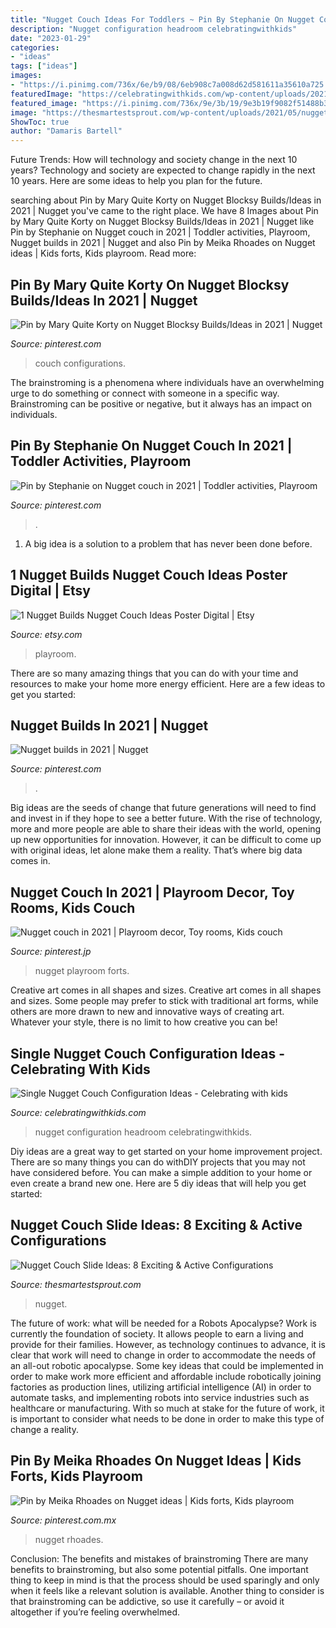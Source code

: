 ```yaml
---
title: "Nugget Couch Ideas For Toddlers ~ Pin By Stephanie On Nugget Couch In 2021"
description: "Nugget configuration headroom celebratingwithkids"
date: "2023-01-29"
categories:
- "ideas"
tags: ["ideas"]
images:
- "https://i.pinimg.com/736x/6e/b9/08/6eb908c7a008d62d581611a35610a725.jpg"
featuredImage: "https://celebratingwithkids.com/wp-content/uploads/2021/07/Charleston-Crafted-08.jpg"
featured_image: "https://i.pinimg.com/736x/9e/3b/19/9e3b19f9082f51488b3f432ef4445cc7.jpg"
image: "https://thesmartestsprout.com/wp-content/uploads/2021/05/nugget-couch-slide-ideas-980x653.jpg"
ShowToc: true
author: "Damaris Bartell"
---
```



Future Trends: How will technology and society change in the next 10 years?
Technology and society are expected to change rapidly in the next 10 years. Here are some ideas to help you plan for the future.

	

		
searching about Pin by Mary Quite Korty on Nugget Blocksy Builds/Ideas in 2021 | Nugget you've came to the right place. We have 8 Images about Pin by Mary Quite Korty on Nugget Blocksy Builds/Ideas in 2021 | Nugget like Pin by Stephanie on Nugget couch in 2021 | Toddler activities, Playroom, Nugget builds in 2021 | Nugget and also Pin by Meika Rhoades on Nugget ideas | Kids forts, Kids playroom. Read more:
		
    
## Pin By Mary Quite Korty On Nugget Blocksy Builds/Ideas In 2021 | Nugget

<img loading=lazy src="https://i.pinimg.com/736x/5e/b0/ca/5eb0ca22f684010de98e0c08c8364a95.jpg" onerror="this.onerror=null;this.src='https://tse4.mm.bing.net/th?id=OIP.29uTuX6qz5Pw6V_E_sVPCgHaKT&amp;pid=15.1';" alt="Pin by Mary Quite Korty on Nugget Blocksy Builds/Ideas in 2021 | Nugget">

_Source: pinterest.com_

>couch configurations. 

	

The brainstroming is a phenomena where individuals have an overwhelming urge to do something or connect with someone in a specific way. Brainstroming can be positive or negative, but it always has an impact on individuals.

    
## Pin By Stephanie On Nugget Couch In 2021 | Toddler Activities, Playroom

<img loading=lazy src="https://i.pinimg.com/736x/cb/fb/31/cbfb31cf33999796385dd4488f7f9d05.jpg" onerror="this.onerror=null;this.src='https://tse4.mm.bing.net/th?id=OIP.v85xBLRQU0tXDx24jGyMWgHaJV&amp;pid=15.1';" alt="Pin by Stephanie on Nugget couch in 2021 | Toddler activities, Playroom">

_Source: pinterest.com_

>. 

	

1. A big idea is a solution to a problem that has never been done before.

    
## 1 Nugget Builds Nugget Couch Ideas Poster Digital | Etsy

<img loading=lazy src="https://i.etsystatic.com/26974341/r/il/7ad4a8/2896279899/il_fullxfull.2896279899_rgvk.jpg" onerror="this.onerror=null;this.src='https://tse3.mm.bing.net/th?id=OIP.8oMyflljPQm7-h8_hJfnaAHaJQ&amp;pid=15.1';" alt="1 Nugget Builds Nugget Couch Ideas Poster Digital | Etsy">

_Source: etsy.com_

>playroom. 

	

There are so many amazing things that you can do with your time and resources to make your home more energy efficient. Here are a few ideas to get you started:

    
## Nugget Builds In 2021 | Nugget

<img loading=lazy src="https://i.pinimg.com/736x/9e/3b/19/9e3b19f9082f51488b3f432ef4445cc7.jpg" onerror="this.onerror=null;this.src='https://tse2.mm.bing.net/th?id=OIP.5HZSvNKZr50C02v7itFOzAHaJZ&amp;pid=15.1';" alt="Nugget builds in 2021 | Nugget">

_Source: pinterest.com_

>. 

	

Big ideas are the seeds of change that future generations will need to find and invest in if they hope to see a better future. With the rise of technology, more and more people are able to share their ideas with the world, opening up new opportunities for innovation. However, it can be difficult to come up with original ideas, let alone make them a reality. That’s where big data comes in.

    
## Nugget Couch In 2021 | Playroom Decor, Toy Rooms, Kids Couch

<img loading=lazy src="https://i.pinimg.com/736x/f2/6c/c2/f26cc2a3b14036755a9eb5d463953b8f.jpg" onerror="this.onerror=null;this.src='https://tse3.mm.bing.net/th?id=OIP.eQsOL_UTy6P-DGAgMTXQBwHaJ4&amp;pid=15.1';" alt="Nugget couch in 2021 | Playroom decor, Toy rooms, Kids couch">

_Source: pinterest.jp_

>nugget playroom forts. 

	

Creative art comes in all shapes and sizes.
Creative art comes in all shapes and sizes. Some people may prefer to stick with traditional art forms, while others are more drawn to new and innovative ways of creating art. Whatever your style, there is no limit to how creative you can be!

    
## Single Nugget Couch Configuration Ideas - Celebrating With Kids

<img loading=lazy src="https://celebratingwithkids.com/wp-content/uploads/2021/07/Charleston-Crafted-08.jpg" onerror="this.onerror=null;this.src='https://tse3.mm.bing.net/th?id=OIP.aa9oybKBF-QKS8T5QT-IhgHaFN&amp;pid=15.1';" alt="Single Nugget Couch Configuration Ideas - Celebrating with kids">

_Source: celebratingwithkids.com_

>nugget configuration headroom celebratingwithkids. 

	

Diy ideas are a great way to get started on your home improvement project. There are so many things you can do withDIY projects that you may not have considered before. You can make a simple addition to your home or even create a brand new one. Here are 5 diy ideas that will help you get started:

    
## Nugget Couch Slide Ideas: 8 Exciting &amp; Active Configurations

<img loading=lazy src="https://thesmartestsprout.com/wp-content/uploads/2021/05/nugget-couch-slide-ideas-980x653.jpg" onerror="this.onerror=null;this.src='https://tse2.mm.bing.net/th?id=OIP.ZKeUmYEOdHbXydxUn6sE2gHaE7&amp;pid=15.1';" alt="Nugget Couch Slide Ideas: 8 Exciting &amp; Active Configurations">

_Source: thesmartestsprout.com_

>nugget. 

	

The future of work: what will be needed for a Robots Apocalypse?
Work is currently the foundation of society. It allows people to earn a living and provide for their families. However, as technology continues to advance, it is clear that work will need to change in order to accommodate the needs of an all-out robotic apocalypse. Some key ideas that could be implemented in order to make work more efficient and affordable include robotically joining factories as production lines, utilizing artificial intelligence (AI) in order to automate tasks, and implementing robots into service industries such as healthcare or manufacturing. With so much at stake for the future of work, it is important to consider what needs to be done in order to make this type of change a reality.

    
## Pin By Meika Rhoades On Nugget Ideas | Kids Forts, Kids Playroom

<img loading=lazy src="https://i.pinimg.com/736x/6e/b9/08/6eb908c7a008d62d581611a35610a725.jpg" onerror="this.onerror=null;this.src='https://tse2.mm.bing.net/th?id=OIP.ZPXfWn1m5HrFUsOmH2onlQHaNK&amp;pid=15.1';" alt="Pin by Meika Rhoades on Nugget ideas | Kids forts, Kids playroom">

_Source: pinterest.com.mx_

>nugget rhoades. 

	

Conclusion: The benefits and mistakes of brainstroming
There are many benefits to brainstroming, but also some potential pitfalls. One important thing to keep in mind is that the process should be used sparingly and only when it feels like a relevant solution is available. Another thing to consider is that brainstroming can be addictive, so use it carefully – or avoid it altogether if you’re feeling overwhelmed.

